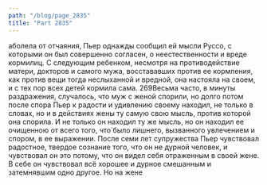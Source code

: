 ```yaml
---
path: "/blog/page_2835"
title: "Part 2835"
---
```


аболела от отчаяния, Пьер однажды сообщил ей мысли Руссо, с которыми он был совершенно согласен, о неестественности и вреде кормилиц. С следующим ребенком, несмотря на противодействие матери, докторов и самого мужа, восстававших против ее кормления, как против вещи тогда неслыханной и вредной, она настояла на своем, и с тех пор всех детей кормила сама.
269Весьма часто, в минуты раздражения, случалось, что муж с женой спорили, но долго потом после спора Пьер к радости и удивлению своему находил, не только в словах, но и в действиях жены ту самую свою мысль, против которой она спорила. И не только он находил ту же мысль, но он находил ее очищенною от всего того, что̀ было лишнего, вызванного увлечением и спором, в ее выражении.
После семи лет супружества Пьер чувствовал радостное, твердое сознание того, что он не дурной человек, и чувствовал он это потому, что он видел себя отраженным в своей жене. В себе он чувствовал всё хорошее и дурное смешанным и затемнявшим одно другое. Но на жене 
